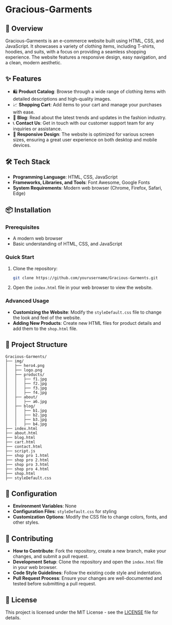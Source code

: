 # Gracious-Garments

## 🚀 Overview
Gracious-Garments is an e-commerce website built using HTML, CSS, and JavaScript. It showcases a variety of clothing items, including T-shirts, hoodies, and suits, with a focus on providing a seamless shopping experience. The website features a responsive design, easy navigation, and a clean, modern aesthetic.

## ✨ Features
- 🛍️ **Product Catalog**: Browse through a wide range of clothing items with detailed descriptions and high-quality images.
- 📈 **Shopping Cart**: Add items to your cart and manage your purchases with ease.
- 📝 **Blog**: Read about the latest trends and updates in the fashion industry.
- 📞 **Contact Us**: Get in touch with our customer support team for any inquiries or assistance.
- 📱 **Responsive Design**: The website is optimized for various screen sizes, ensuring a great user experience on both desktop and mobile devices.

## 🛠️ Tech Stack
- **Programming Language**: HTML, CSS, JavaScript
- **Frameworks, Libraries, and Tools**: Font Awesome, Google Fonts
- **System Requirements**: Modern web browser (Chrome, Firefox, Safari, Edge)

## 📦 Installation

### Prerequisites
- A modern web browser
- Basic understanding of HTML, CSS, and JavaScript

### Quick Start
1. Clone the repository:
   ```bash
   git clone https://github.com/yourusername/Gracious-Garments.git
   ```
2. Open the `index.html` file in your web browser to view the website.

### Advanced Usage
- **Customizing the Website**: Modify the `styleDefault.css` file to change the look and feel of the website.
- **Adding New Products**: Create new HTML files for product details and add them to the `shop.html` file.

## 📁 Project Structure
```
Gracious-Garments/
├── img/
│   ├── hero4.png
│   ├── logo.png
│   ├── products/
│   │   ├── f1.jpg
│   │   ├── f2.jpg
│   │   ├── f3.jpg
│   │   ├── f4.jpg
│   ├── about/
│   │   ├── a6.jpg
│   ├── blog/
│   │   ├── b1.jpg
│   │   ├── b2.jpg
│   │   ├── b3.jpg
│   │   ├── b4.jpg
├── index.html
├── about.html
├── blog.html
├── cart.html
├── contact.html
├── script.js
├── shop pro 1.html
├── shop pro 2.html
├── shop pro 3.html
├── shop pro 4.html
├── shop.html
├── styleDefault.css
```

## 🔧 Configuration
- **Environment Variables**: None
- **Configuration Files**: `styleDefault.css` for styling
- **Customization Options**: Modify the CSS file to change colors, fonts, and other styles.

## 🤝 Contributing
- **How to Contribute**: Fork the repository, create a new branch, make your changes, and submit a pull request.
- **Development Setup**: Clone the repository and open the `index.html` file in your web browser.
- **Code Style Guidelines**: Follow the existing code style and indentation.
- **Pull Request Process**: Ensure your changes are well-documented and tested before submitting a pull request.

## 📝 License
This project is licensed under the MIT License - see the [LICENSE](LICENSE) file for details.
